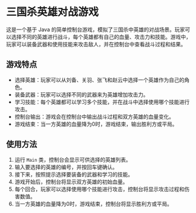 # 三国杀英雄对战游戏

这是一个基于 Java 的简单控制台游戏，模拟了三国杀中英雄的对战场景。玩家可以选择不同的英雄进行战斗，每个英雄都有自己的血量、攻击力和技能。游戏中，玩家可以装备武器和使用技能来攻击敌人，并在控制台中查看战斗过程和结果。

## 游戏特点

- 选择英雄：玩家可以从刘备、关羽、张飞和赵云中选择一个英雄作为自己的角色。
- 装备武器：玩家可以选择不同的武器来为英雄增加攻击力。
- 学习技能：每个英雄都可以学习多个技能，并在战斗中选择使用哪个技能进行攻击。
- 控制台输出：游戏会在控制台中输出战斗过程和双方英雄的血量变化。
- 游戏结束：当一方英雄的血量降为0时，游戏结束，输出胜利方或平局。

## 使用方法

1. 运行 `Main` 类，控制台会显示可供选择的英雄列表。
2. 输入要选择的英雄的编号，并按回车键确认。
3. 接下来，按照提示选择要装备的武器和学习的技能。
4. 游戏开始后，控制台将显示双方英雄的初始血量。
5. 每个回合，玩家可以选择使用哪个技能进行攻击，控制台将显示攻击过程和伤害数值。
6. 当一方英雄的血量降为0时，游戏结束，控制台将显示胜利方或平局。

